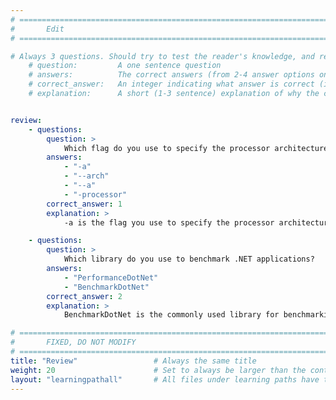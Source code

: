 ```yaml
---
# ================================================================================
#       Edit
# ================================================================================

# Always 3 questions. Should try to test the reader's knowledge, and reinforce the key points you want them to remember.
    # question:         A one sentence question
    # answers:          The correct answers (from 2-4 answer options only). Should be surrounded by quotes.
    # correct_answer:   An integer indicating what answer is correct (index starts from 0)
    # explanation:      A short (1-3 sentence) explanation of why the correct answer is correct. Can add additional context if desired


review:
    - questions:
        question: >
            Which flag do you use to specify the processor architecture for the dotnet run command
        answers:
            - "-a"
            - "--arch"
            - "--a"
            - "-processor"
        correct_answer: 1               
        explanation: >
            -a is the flag you use to specify the processor architecture, e.g. dotnet run -a x64.

    - questions:
        question: >
            Which library do you use to benchmark .NET applications?
        answers:
            - "PerformanceDotNet"
            - "BenchmarkDotNet"
        correct_answer: 2                     
        explanation: >
            BenchmarkDotNet is the commonly used library for benchmarking .NET applications

# ================================================================================
#       FIXED, DO NOT MODIFY
# ================================================================================
title: "Review"                 # Always the same title
weight: 20                      # Set to always be larger than the content in this path
layout: "learningpathall"       # All files under learning paths have this same wrapper
---
```

